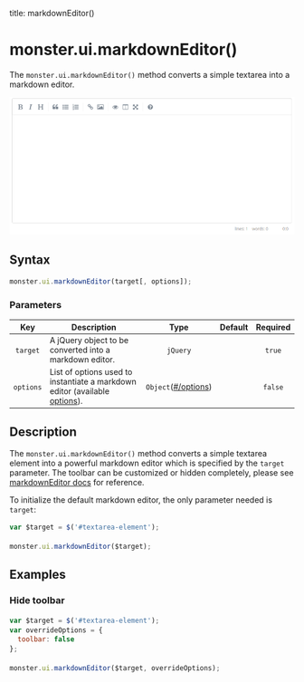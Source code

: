 title: markdownEditor()

# monster.ui.markdownEditor()
The `monster.ui.markdownEditor()` method converts a simple textarea into a markdown editor.

![](images/markdownEditor-preview.png)

## Syntax
```javascript
monster.ui.markdownEditor(target[, options]);
```

### Parameters

Key | Description | Type | Default | Required
:-: | --- | :-: | :-: | :-:
`target` | A jQuery object to be converted into a markdown editor. | `jQuery` | | `true`
`options` | List of options used to instantiate a markdown editor (available [options](https://github.com/sparksuite/simplemde-markdown-editor#configuration)). | `Object`([#/options](#options)) | | `false`

## Description
The `monster.ui.markdownEditor()` method converts a simple textarea element into a powerful markdown editor which is specified by the `target` parameter. The toolbar can be customized or hidden completely, please see [markdownEditor docs](https://simplemde.com/) for reference.

To initialize the default markdown editor, the only parameter needed is `target`:
```javascript
var $target = $('#textarea-element');

monster.ui.markdownEditor($target);
```

## Examples
### Hide toolbar
```javascript
var $target = $('#textarea-element');
var overrideOptions = {
  toolbar: false
};

monster.ui.markdownEditor($target, overrideOptions);
```

[markdownEditor]: (https://simplemde.com/)
